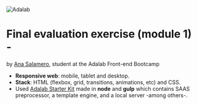 ![Adalab](https://beta.adalab.es/resources/images/adalab-logo-155x61-bg-white.png)

# Final evaluation exercise (module 1) -

by [Ana Salamero](https://github.com/AnaSalamero), student at the Adalab Front-end Bootcamp

- **Responsive web**: mobile, tablet and desktop.
- **Stack**: HTML (flexbox, grid, transitions, animations, etc) and CSS.
- Used [Adalab Starter Kit](https://github.com/Adalab/adalab-web-starter-kit) made in **node** and **gulp** which contains SAAS preprocessor, a template engine, and a local server -among others-.
